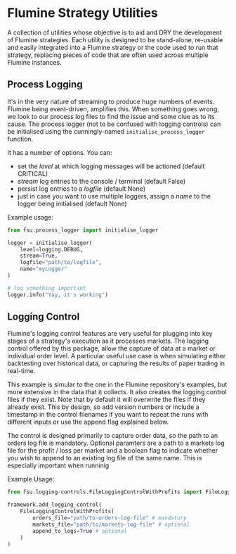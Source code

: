 # Flumine Strategy Utilities

A collection of utilities whose objective is to aid and DRY the development of Flumine strategies. Each utility is designed to be stand-alone, re-usable and easily integrated into a Flumine strategy or the code used to run that strategy, replacing pieces of code that are often used across multiple Flumine instances.

## Process Logging

It's in the very nature of streaming to produce huge numbers of events. Flumine being event-driven, amplifies this. When something goes wrong, we look to our process log files to find the issue and some clue as to its cause. The process logger (not to be confused with logging controls) can be initialised using the cunningly-named ```initialise_process_logger``` function.

It has a number of options. You can:

* set the *level* at which logging messages will be actioned (default CRITICAL)
* *stream* log entries to the console / terminal (default False)
* persist log entries to a *logfile* (default None)
* just in case you want to use multiple loggers, assign a *name* to the logger being initialised (default None)

Example usage:

``` python
from fsu.process_logger import initialise_logger

logger = initialise_logger(
    level=logging.DEBUG,
    stream=True,
    logfile="path/to/logfile",
    name="myLogger"
)

# log something important
logger.info("Yay, it's working")
```

## Logging Control

Flumine's logging control features are very useful for plugging into key stages of a strategy's execution as it processes markets. The logging control offered by this package, allow the capture of data at a market or individual order level. A particular useful use case is when simulating either backtesting over historical data, or capturing the results of paper trading in real-time.

This example is simular to the one in the Flumine repository's examples, but more extensive in the data that it collects. It also creates the logging control files if they exist. Note that by default it will overwrite the files if they already exist. This by design, so add version numbers or include a timestamp in the control filenames if you want to repeat the runs with different inputs or use the append flag explained below.

The control is designed primarily to capture order data, so the path to an orders log file is mandatory. Optional paramters are a path to a markets log file for the profit / loss per market and a boolean flag to indicate whether you wish to append to an existing log file of the same name. This is especially important when runninig 

Example Usage:

``` python
from fsu.logging-controls.FileLoggingControlWithProfits import FileLoggingControlWithProfits

framework.add_logging_control(
    FileLoggingControlWithProfits(
        orders_file="path/to-orders-log-file" # mandatory
        markets_file="path/to/markets-log-file" # optional
        append_to_logs=True # optional
    )
)
```
